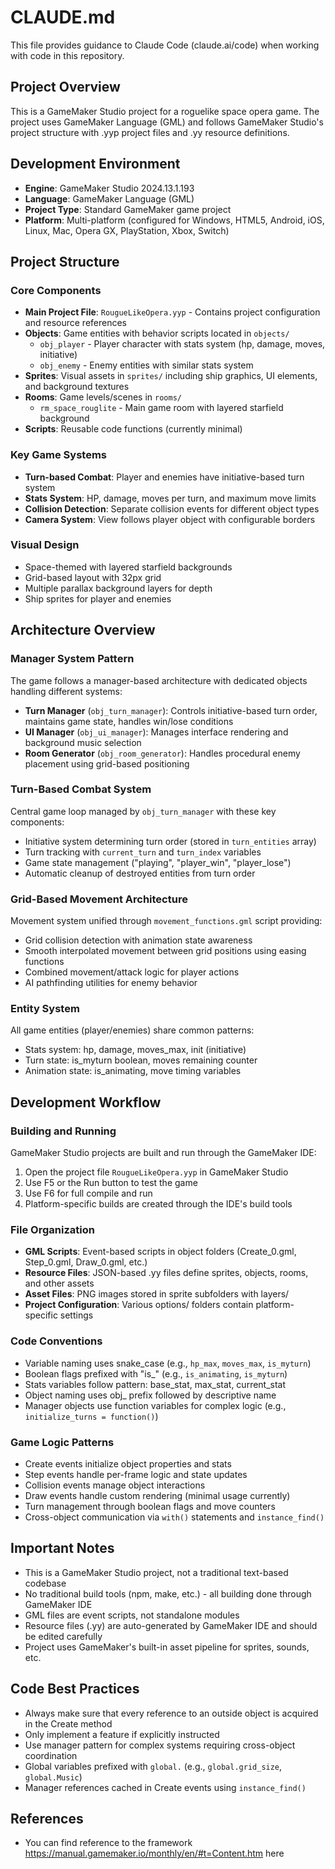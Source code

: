 # CLAUDE.md

This file provides guidance to Claude Code (claude.ai/code) when working with code in this repository.

## Project Overview

This is a GameMaker Studio project for a roguelike space opera game. The project uses GameMaker Language (GML) and follows GameMaker Studio's project structure with .yyp project files and .yy resource definitions.

## Development Environment

- **Engine**: GameMaker Studio 2024.13.1.193
- **Language**: GameMaker Language (GML)
- **Project Type**: Standard GameMaker game project
- **Platform**: Multi-platform (configured for Windows, HTML5, Android, iOS, Linux, Mac, Opera GX, PlayStation, Xbox, Switch)

## Project Structure

### Core Components
- **Main Project File**: `RougueLikeOpera.yyp` - Contains project configuration and resource references
- **Objects**: Game entities with behavior scripts located in `objects/`
  - `obj_player` - Player character with stats system (hp, damage, moves, initiative)
  - `obj_enemy` - Enemy entities with similar stats system
- **Sprites**: Visual assets in `sprites/` including ship graphics, UI elements, and background textures
- **Rooms**: Game levels/scenes in `rooms/`
  - `rm_space_rouglite` - Main game room with layered starfield background
- **Scripts**: Reusable code functions (currently minimal)

### Key Game Systems
- **Turn-based Combat**: Player and enemies have initiative-based turn system
- **Stats System**: HP, damage, moves per turn, and maximum move limits
- **Collision Detection**: Separate collision events for different object types
- **Camera System**: View follows player object with configurable borders

### Visual Design
- Space-themed with layered starfield backgrounds
- Grid-based layout with 32px grid
- Multiple parallax background layers for depth
- Ship sprites for player and enemies

## Architecture Overview

### Manager System Pattern
The game follows a manager-based architecture with dedicated objects handling different systems:
- **Turn Manager** (`obj_turn_manager`): Controls initiative-based turn order, maintains game state, handles win/lose conditions
- **UI Manager** (`obj_ui_manager`): Manages interface rendering and background music selection
- **Room Generator** (`obj_room_generator`): Handles procedural enemy placement using grid-based positioning

### Turn-Based Combat System
Central game loop managed by `obj_turn_manager` with these key components:
- Initiative system determining turn order (stored in `turn_entities` array)
- Turn tracking with `current_turn` and `turn_index` variables
- Game state management ("playing", "player_win", "player_lose")
- Automatic cleanup of destroyed entities from turn order

### Grid-Based Movement Architecture
Movement system unified through `movement_functions.gml` script providing:
- Grid collision detection with animation state awareness
- Smooth interpolated movement between grid positions using easing functions
- Combined movement/attack logic for player actions
- AI pathfinding utilities for enemy behavior

### Entity System
All game entities (player/enemies) share common patterns:
- Stats system: hp, damage, moves_max, init (initiative)
- Turn state: is_myturn boolean, moves remaining counter
- Animation state: is_animating, move timing variables

## Development Workflow

### Building and Running
GameMaker Studio projects are built and run through the GameMaker IDE:
1. Open the project file `RougueLikeOpera.yyp` in GameMaker Studio
2. Use F5 or the Run button to test the game
3. Use F6 for full compile and run
4. Platform-specific builds are created through the IDE's build tools

### File Organization
- **GML Scripts**: Event-based scripts in object folders (Create_0.gml, Step_0.gml, Draw_0.gml, etc.)
- **Resource Files**: JSON-based .yy files define sprites, objects, rooms, and other assets
- **Asset Files**: PNG images stored in sprite subfolders with layers/
- **Project Configuration**: Various options/ folders contain platform-specific settings

### Code Conventions
- Variable naming uses snake_case (e.g., `hp_max`, `moves_max`, `is_myturn`)
- Boolean flags prefixed with "is_" (e.g., `is_animating`, `is_myturn`)
- Stats variables follow pattern: base_stat, max_stat, current_stat
- Object naming uses obj_ prefix followed by descriptive name
- Manager objects use function variables for complex logic (e.g., `initialize_turns = function()`)

### Game Logic Patterns
- Create events initialize object properties and stats
- Step events handle per-frame logic and state updates  
- Collision events manage object interactions
- Draw events handle custom rendering (minimal usage currently)
- Turn management through boolean flags and move counters
- Cross-object communication via `with()` statements and `instance_find()`

## Important Notes
- This is a GameMaker Studio project, not a traditional text-based codebase
- No traditional build tools (npm, make, etc.) - all building done through GameMaker IDE
- GML files are event scripts, not standalone modules
- Resource files (.yy) are auto-generated by GameMaker IDE and should be edited carefully
- Project uses GameMaker's built-in asset pipeline for sprites, sounds, etc.

## Code Best Practices
- Always make sure that every reference to an outside object is acquired in the Create method
- Only implement a feature if explicitly instructed
- Use manager pattern for complex systems requiring cross-object coordination
- Global variables prefixed with `global.` (e.g., `global.grid_size`, `global.Music`)
- Manager references cached in Create events using `instance_find()`

## References
- You can find reference to the framework https://manual.gamemaker.io/monthly/en/#t=Content.htm here